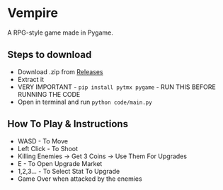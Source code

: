 # Vempire

A RPG-style game made in Pygame.

## Steps to download
- Download .zip from [Releases]()
- Extract it
- VERY IMPORTANT - `pip install pytmx pygame` - RUN THIS BEFORE RUNNING THE CODE
- Open in terminal and run `python code/main.py`

## How To Play & Instructions
- WASD - To Move
- Left Click - To Shoot
- Killing Enemies -> Get 3 Coins -> Use Them For Upgrades
- E - To Open Upgrade Market
- 1,2,3... - To Select Stat To Upgrade
- Game Over when attacked by the enemies